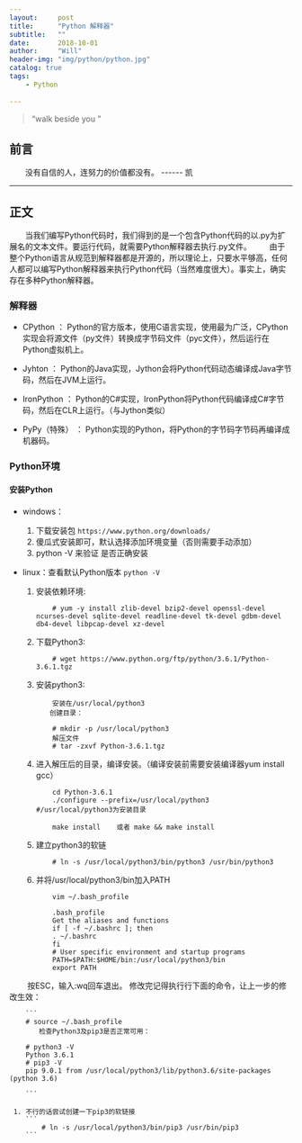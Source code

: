 ```yaml
---
layout:     post
title:      "Python 解释器"
subtitle:   ""
date:       2018-10-01
author:     "Will"
header-img: "img/python/python.jpg"
catalog: true
tags:
    - Python
    
---
```


> “walk beside you ”

## 前言

　　没有自信的人，连努力的价值都没有。
                                ------  凯

---

## 正文

　　当我们编写Python代码时，我们得到的是一个包含Python代码的以.py为扩展名的文本文件。要运行代码，就需要Python解释器去执行.py文件。
　　由于整个Python语言从规范到解释器都是开源的，所以理论上，只要水平够高，任何人都可以编写Python解释器来执行Python代码（当然难度很大）。事实上，确实存在多种Python解释器。

### 解释器

* CPython ：
    Python的官方版本，使用C语言实现，使用最为广泛，CPython实现会将源文件（py文件）转换成字节码文件（pyc文件），然后运行在Python虚拟机上。

* Jyhton ：
    Python的Java实现，Jython会将Python代码动态编译成Java字节码，然后在JVM上运行。
* IronPython ：
    Python的C#实现，IronPython将Python代码编译成C#字节码，然后在CLR上运行。（与Jython类似）
* PyPy（特殊） ：
    Python实现的Python，将Python的字节码字节码再编译成机器码。

### Python环境

#### 安装Python

* windows：

    1. 下载安装包 `https://www.python.org/downloads/`
    2. 傻瓜式安装即可，默认选择添加环境变量（否则需要手动添加）
    3. python -V  来验证 是否正确安装

* linux：查看默认Python版本 `python -V`

    1. 安装依赖环境:

        ```
            # yum -y install zlib-devel bzip2-devel openssl-devel ncurses-devel sqlite-devel readline-devel tk-devel gdbm-devel db4-devel libpcap-devel xz-devel
        ```

    1. 下载Python3:

        ```
            # wget https://www.python.org/ftp/python/3.6.1/Python-3.6.1.tgz
        ```

    1. 安装python3:

        ```
            安装在/usr/local/python3
        　　创建目录：

            # mkdir -p /usr/local/python3
            解压文件
            # tar -zxvf Python-3.6.1.tgz
        ```

    1. 进入解压后的目录，编译安装。（编译安装前需要安装编译器yum install gcc）

        ```
            cd Python-3.6.1
            ./configure --prefix=/usr/local/python3   #/usr/local/python3为安装目录

            make install    或者 make && make install
        ```

    1. 建立python3的软链

        ```
            # ln -s /usr/local/python3/bin/python3 /usr/bin/python3
        ```

    1. 并将/usr/local/python3/bin加入PATH

        ```
            vim ~/.bash_profile

            .bash_profile
            Get the aliases and functions
            if [ -f ~/.bashrc ]; then
            . ~/.bashrc
            fi
            # User specific environment and startup programs
            PATH=$PATH:$HOME/bin:/usr/local/python3/bin
            export PATH
        ```
　　
    按ESC，输入:wq回车退出。
    修改完记得执行行下面的命令，让上一步的修改生效：

        ```
        # source ~/.bash_profile
        　　检查Python3及pip3是否正常可用：

        # python3 -V
        Python 3.6.1
        # pip3 -V
        pip 9.0.1 from /usr/local/python3/lib/python3.6/site-packages (python 3.6)

        ```

     1. 不行的话尝试创建一下pip3的软链接
        ```
            # ln -s /usr/local/python3/bin/pip3 /usr/bin/pip3
        ```
